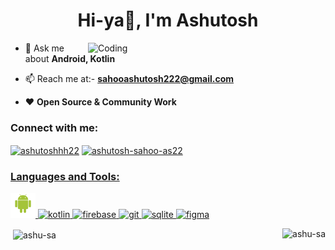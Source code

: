 <h1 align="center">Hi-ya👋, I'm Ashutosh</h1>
<img align="right" alt="Coding" width="380" margin"500" src="https://miro.medium.com/max/1360/1*IRGHmiGsa16stedQvIaZfw.gif">





- 💬 Ask me about **Android, Kotlin**

- 📫 Reach me at:- **sahooashutosh222@gmail.com**

- ❤️ **Open Source & Community Work** 

<h3 align="left">Connect with me:</h3>
<p align="left">
<a href="https://twitter.com/ashutoshhh22" target="blank"><img align="center" src="https://raw.githubusercontent.com/rahuldkjain/github-profile-readme-generator/master/src/images/icons/Social/twitter.svg" alt="ashutoshhh22" height="30" width="40" /></a>
<a href="https://linkedin.com/in/ashutosh-sahoo-as22" target="blank"><img align="center" src="https://raw.githubusercontent.com/rahuldkjain/github-profile-readme-generator/master/src/images/icons/Social/linked-in-alt.svg" alt="ashutosh-sahoo-as22" height="30" width="40" />
</p>

<h3 align="left">Languages and Tools:</h3>
<p align="left">
<a href="https://developer.android.com" target="_blank" rel="noreferrer"> <img src="https://raw.githubusercontent.com/devicons/devicon/master/icons/android/android-original-wordmark.svg" alt="android" width="40" height="40"/> 
  <a href="https://kotlinlang.org" target="_blank" rel="noreferrer"> <img src="https://www.vectorlogo.zone/logos/kotlinlang/kotlinlang-icon.svg" alt="kotlin" width="40" height="40"/> </a> 
 </a> <a href="https://firebase.google.com/" target="_blank" rel="noreferrer"> <img src="https://www.vectorlogo.zone/logos/firebase/firebase-icon.svg" alt="firebase" width="40" height="40"/> 
 </a> <a href="https://git-scm.com/" target="_blank" rel="noreferrer"> <img src="https://www.vectorlogo.zone/logos/git-scm/git-scm-icon.svg" alt="git" width="40" height="40"/> </a> 
<a href="https://www.sqlite.org/" target="_blank" rel="noreferrer"> <img src="https://www.vectorlogo.zone/logos/sqlite/sqlite-icon.svg" alt="sqlite" width="40" height="40"/> </a>
<a href="https://www.figma.com/" target="_blank" rel="noreferrer"> <img src="https://www.vectorlogo.zone/logos/figma/figma-icon.svg" alt="figma" width="40" height="40"/> </a></p>


<p><img align="right" src="https://github-readme-stats.vercel.app/api/top-langs?username=ashu-sa&show_icons=true&locale=en&layout=compact" alt="ashu-sa" /></p>

<p>&nbsp;<img align="center" src="https://github-readme-stats.vercel.app/api?username=ashu-sa&show_icons=true&locale=en" alt="ashu-sa" /></p>
